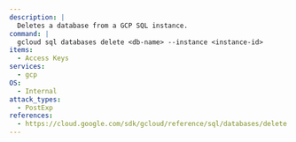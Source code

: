 ```yaml
---
description: |
  Deletes a database from a GCP SQL instance.
command: |
  gcloud sql databases delete <db-name> --instance <instance-id>
items:
  - Access Keys
services:
  - gcp
OS:
  - Internal
attack_types:
  - PostExp
references:
  - https://cloud.google.com/sdk/gcloud/reference/sql/databases/delete
---
```

